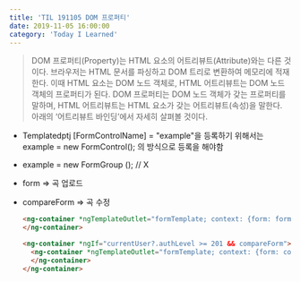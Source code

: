 ```yaml
---
title: 'TIL 191105 DOM 프로퍼티'
date: 2019-11-05 16:00:00
category: 'Today I Learned'
---
```




> DOM 프로퍼티(Property)는 HTML 요소의 어트리뷰트(Attribute)와는 다른 것이다. 브라우저는 HTML 문서를 파싱하고 DOM 트리로 변환하여 메모리에 적재한다. 이때 HTML 요소는 DOM 노드 객체로, HTML 어트리뷰트는 DOM 노드 객체의 프로퍼티가 된다. DOM 프로퍼티는 DOM 노드 객체가 갖는 프로퍼티를 말하며, HTML 어트리뷰트는 HTML 요소가 갖는 어트리뷰트(속성)을 말한다. 아래의 ‘어트리뷰트 바인딩’에서 자세히 살펴볼 것이다.

- Templatedptj [FormControlName] = "example"을 등록하기 위해서는 example = new FormControl(); 의 방식으로 등록을 해야함

- example = new FormGroup (); // X

- form ⇒ 곡 업로드

- compareForm ⇒ 곡 수정

  ```html
  <ng-container *ngTemplateOutlet="formTemplate; context: {form: form, formGroup: formGroup, type: 'default'}">
  </ng-container>
  
  <ng-container *ngIf="currentUser?.authLevel >= 201 && compareForm">
    <ng-container *ngTemplateOutlet="formTemplate; context: {form: compareForm, formGroup: compareFormGroup, type: 'current'}">
    </ng-container>
  </ng-container>
  ```

  

